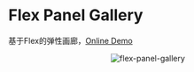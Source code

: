# Flex Panel Gallery

基于Flex的弹性画廊，[Online Demo](https://dingdingbai.github.io/flex-panel-gallery/)

<p align="center">
  <img src="http://ww1.sinaimg.cn/large/9bd18299gy1fh5s04racig20dc0607wh" alt="flex-panel-gallery" />
</p>